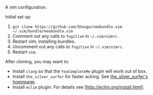 A vim configuration.

Initial set up:
   1. `git clone https://github.com/Shougo/neobundle.vim ~/.vim/bundle/neobundle.vim`
   2. Comment out any calls to `fugitive` in `~/.vim/vimrc`.
   3. Restart vim, installing bundles.
   4. Uncomment out any calls to `fugitive` in `~/.vim/vimrc`.
   5. Restart `vim`.

After cloning, you may want to:
   * Install `clang` so that the `YouCompleteMe` plugin will work out of box.
   * Install `the_silver_surfer` for faster acking. See [the_silver_surfer's hoempage](https://github.com/ggreer/the_silver_searcher).
   * Install `eclim` plugin. For details see [http://eclim.org/install.html].
